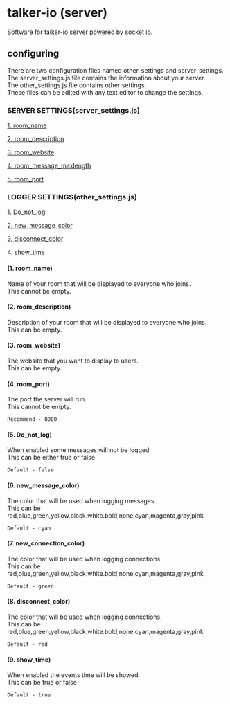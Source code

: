 # talker-io (server)
Software for talker-io server powered by socket io.

## configuring
There are two configuration files named other_settings and server_settings.  
The server_settings.js file contains the information about your server.  
The other_settings.js file contains other settings.  
These files can be edited with any text editor to change the settings.   

### SERVER SETTINGS(server_settings.js)

[1. room_name](#1-room_name)

[2. room_description](#2-room_description)

[3. room_website](#3-room_website)

[4. room_message_maxlength](#4-room_message_maxlength)

[5. room_port](#5-room_port)



### LOGGER SETTINGS(other_settings.js)

[1. Do_not_log](#6-do_not_log)

[2. new_message_color](#7-new_messgae_color)

[3. disconnect_color](#8-disconnect_color)

[4. show_time](#9-show_time)



#### (1. room_name)
Name of your room that will be displayed to everyone who joins.  
This cannot be empty.  



#### (2. room_description)
Description of your room that will be displayed to everyone who joins.  
This can be empty.  



#### (3. room_website)
The website that you want to display to users.  
This can be empty.  



#### (4. room_port)
The port the server will run.  
This cannot be empty.  
    
    Recommend - 8000  



#### (5. Do_not_log)
When enabled some messages will not be logged  
This can be either true or false  
    
    Default - false
 
 
 
#### (6. new_message_color)
The color that will be used when logging messages.  
This can be red,blue,green,yellow,black.white.bold,none,cyan,magenta,gray,pink  
    
    Default - cyan



#### (7. new_connection_color)
The color that will be used when logging connections.  
This can be red,blue,green,yellow,black.white.bold,none,cyan,magenta,gray,pink  
    
    Default - green



#### (8. disconnect_color)
The color that will be used when logging connections.  
This can be red,blue,green,yellow,black.white.bold,none,cyan,magenta,gray,pink  

    Default - red


#### (9. show_time)
When enabled the events time will be showed.  
This can be true or false   

    Default - true


